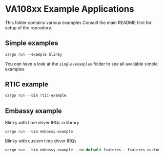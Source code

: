 VA108xx Example Applications
========

This folder contains various examples
Consult the main README first for setup of the repository.

## Simple examples

```rs
cargo run --example blinky
```

You can have a look at the `simple/examples` folder to see all available simple examples

## RTIC example

```rs
cargo run --bin rtic-example
```

## Embassy example

Blinky with time driver IRQs in library

```rs
cargo run --bin embassy-example
```

Blinky with custom time driver IRQs

```rs
cargo run --bin embassy-example --no-default-features --features custom-irqs
```
